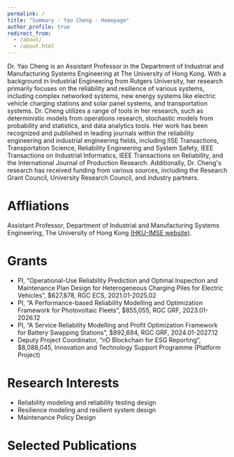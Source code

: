 ```yaml
---
permalink: /
title: "Summary - Yao Cheng - Homepage"
author_profile: true
redirect_from: 
  - /about/
  - /about.html
---
```


Dr. Yao Cheng is an Assistant Professor in the Department of Industrial and Manufacturing Systems Engineering at The University of Hong Kong. With a background in Industrial Engineering from Rutgers University, her research primarily focuses on the reliability and resilience of various systems, including complex networked systems, new energy systems like electric vehicle charging stations and solar panel systems, and transportation systems. Dr. Cheng utilizes a range of tools in her research, such as deterministic models from operations research, stochastic models from probability and statistics, and data analytics tools. Her work has been recognized and published in leading journals within the reliability engineering and industrial engineering fields, including IISE Transactions, Transportation Science, Reliability Engineering and System Safety, IEEE Transactions on Industrial Informatics, IEEE Transactions on Reliability, and the International Journal of Production Research. Additionally, Dr. Cheng's research has received funding from various sources, including the Research Grant Council, University Research Council, and industry partners.

Affliations
======
Assistant Professor, Department of Industrial and Manufacturing Systems Engineering, The University of Hong Kong [(HKU-IMSE website)](https://www.imse.hku.hk/people/y-cheng).

Grants
======
* PI, “Operational-Use Reliability Prediction and Optimal Inspection and Maintenance Plan Design for Heterogeneous Charging Piles for Electric Vehicles”, $627,878, RGC ECS, 2021.01-2025.02
* PI, “A Performance-based Reliability Modelling and Optimization Framework for Photovoltaic Fleets”, $855,055, RGC GRF, 2023.01-2026.12
* PI, “A Service Reliability Modelling and Profit Optimization Framework for Battery Swapping Stations”, $892,694, RGC GRF, 2024.01-2027.12
* Deputy Project Coordinator, “nD Blockchain for ESG Reporting”, $8,088,045, Innovation and Technology Support Programme (Platform Project)

Research Interests
======
* Reliability modeling and reliability testing design
* Resilience modeling and resilient system design
* Maintenance Policy Design

Selected Publications
======

